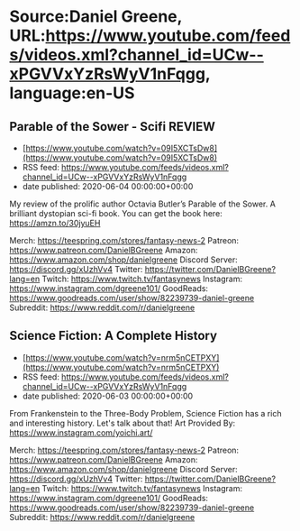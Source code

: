 # Source:Daniel Greene, URL:https://www.youtube.com/feeds/videos.xml?channel_id=UCw--xPGVVxYzRsWyV1nFqgg, language:en-US

## Parable of the Sower - Scifi REVIEW
 - [https://www.youtube.com/watch?v=09I5XCTsDw8](https://www.youtube.com/watch?v=09I5XCTsDw8)
 - RSS feed: https://www.youtube.com/feeds/videos.xml?channel_id=UCw--xPGVVxYzRsWyV1nFqgg
 - date published: 2020-06-04 00:00:00+00:00

My review of the prolific author Octavia Butler’s Parable of the Sower. A brilliant dystopian sci-fi book. 
You can get the book here: https://amzn.to/30jyuEH

Merch: https://teespring.com/stores/fantasy-news-2
Patreon: https://www.patreon.com/DanielBGreene
Amazon: https://www.amazon.com/shop/danielgreene
Discord Server: https://discord.gg/xUzhVv4
Twitter: https://twitter.com/DanielBGreene?lang=en
Twitch: https://www.twitch.tv/fantasynews
Instagram: https://www.instagram.com/dgreene101/
GoodReads: https://www.goodreads.com/user/show/82239739-daniel-greene
Subreddit: https://www.reddit.com/r/danielgreene

## Science Fiction: A Complete History
 - [https://www.youtube.com/watch?v=nrm5nCETPXY](https://www.youtube.com/watch?v=nrm5nCETPXY)
 - RSS feed: https://www.youtube.com/feeds/videos.xml?channel_id=UCw--xPGVVxYzRsWyV1nFqgg
 - date published: 2020-06-03 00:00:00+00:00

From Frankenstein to the Three-Body Problem, Science Fiction has a rich and interesting history. Let's talk about that! 
Art Provided By: https://www.instagram.com/yoichi.art/

Merch: https://teespring.com/stores/fantasy-news-2
Patreon: https://www.patreon.com/DanielBGreene
Amazon: https://www.amazon.com/shop/danielgreene
Discord Server: https://discord.gg/xUzhVv4
Twitter: https://twitter.com/DanielBGreene?lang=en
Twitch: https://www.twitch.tv/fantasynews
Instagram: https://www.instagram.com/dgreene101/
GoodReads: https://www.goodreads.com/user/show/82239739-daniel-greene
Subreddit: https://www.reddit.com/r/danielgreene


